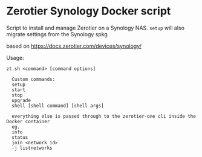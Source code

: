# Zerotier Synology Docker script

Script to install and manage Zerotier on a Synology NAS.
`setup` will also migrate settings from the Synology spkg

based on https://docs.zerotier.com/devices/synology/

Usage:
```
zt.sh <command> [command options]

  Custom commands:
  setup
  start
  stop
  upgrade
  shell [shell command] [shell args]

  everything else is passed through to the zerotier-one cli inside the Docker container
  eg.
  info
  status
  join <network id>
  -j listnetworks
```
